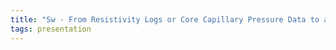 ```yaml
---
title: "Sw - From Resistivity Logs or Core Capillary Pressure Data to a Saturation-Height Function (SHF) - a Short Review of a Few Issues Relating to Sw Estimation, QCing, and Modelling"
tags: presentation 
---
```

